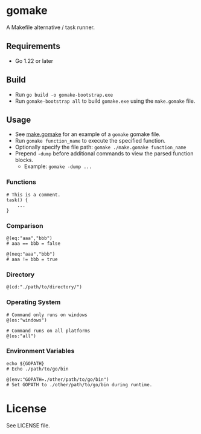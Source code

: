 # gomake
A Makefile alternative / task runner.

## Requirements
- Go 1.22 or later

## Build
- Run `go build -o gomake-bootstrap.exe`
- Run `gomake-bootstrap all` to build `gomake.exe` using the `make.gomake` file.

## Usage
- See [make.gomake](./make.gomake) for an example of a `gomake` gomake file.
- Run `gomake function_name` to execute the specified function.
- Optionally specify the file path: `gomake ./make.gomake function_name`
- Prepend `-dump` before additional commands to view the parsed function blocks.
    - Example: `gomake -dump ...`

### Functions

```
# This is a comment.
task() {
    ...
}
```

### Comparison
```
@(eq:"aaa","bbb")
# aaa == bbb = false

@(neq:"aaa","bbb")
# aaa != bbb = true
```

### Directory
```
@(cd:"./path/to/directory/")
```

### Operating System
```
# Command only runs on windows
@(os:"windows")

# Command runs on all platforms
@(os:"all")
```

### Environment Variables
```
echo ${GOPATH}
# Echo ./path/to/go/bin

@(env:"GOPATH=./other/path/to/go/bin")
# Set GOPATH to ./other/path/to/go/bin during runtime.
```

# License
See LICENSE file.